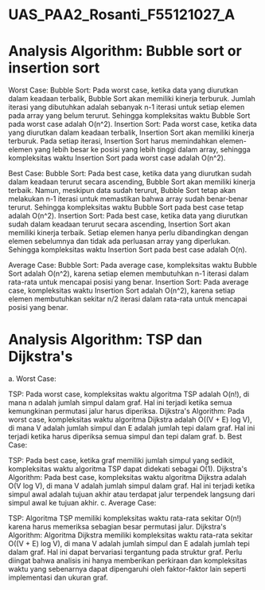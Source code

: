 # UAS_PAA2_Rosanti_F55121027_A
# Analysis Algorithm: Bubble sort or insertion sort

Worst Case:
Bubble Sort: Pada worst case, ketika data yang diurutkan dalam keadaan terbalik, Bubble Sort akan memiliki kinerja terburuk. Jumlah iterasi yang dibutuhkan adalah sebanyak n-1 iterasi untuk setiap elemen pada array yang belum terurut. Sehingga kompleksitas waktu Bubble Sort pada worst case adalah O(n^2).
Insertion Sort: Pada worst case, ketika data yang diurutkan dalam keadaan terbalik, Insertion Sort akan memiliki kinerja terburuk. Pada setiap iterasi, Insertion Sort harus memindahkan elemen-elemen yang lebih besar ke posisi yang lebih tinggi dalam array, sehingga kompleksitas waktu Insertion Sort pada worst case adalah O(n^2).

Best Case:
Bubble Sort: Pada best case, ketika data yang diurutkan sudah dalam keadaan terurut secara ascending, Bubble Sort akan memiliki kinerja terbaik. Namun, meskipun data sudah terurut, Bubble Sort tetap akan melakukan n-1 iterasi untuk memastikan bahwa array sudah benar-benar terurut. Sehingga kompleksitas waktu Bubble Sort pada best case tetap adalah O(n^2).
Insertion Sort: Pada best case, ketika data yang diurutkan sudah dalam keadaan terurut secara ascending, Insertion Sort akan memiliki kinerja terbaik. Setiap elemen hanya perlu dibandingkan dengan elemen sebelumnya dan tidak ada perluasan array yang diperlukan. Sehingga kompleksitas waktu Insertion Sort pada best case adalah O(n).

Average Case:
Bubble Sort: Pada average case, kompleksitas waktu Bubble Sort adalah O(n^2), karena setiap elemen membutuhkan n-1 iterasi dalam rata-rata untuk mencapai posisi yang benar.
Insertion Sort: Pada average case, kompleksitas waktu Insertion Sort adalah O(n^2), karena setiap elemen membutuhkan sekitar n/2 iterasi dalam rata-rata untuk mencapai posisi yang benar.


 
 
# Analysis Algorithm: TSP dan Dijkstra's
a. Worst Case:

TSP: Pada worst case, kompleksitas waktu algoritma TSP adalah O(n!), di mana n adalah jumlah simpul dalam graf. Hal ini terjadi ketika semua kemungkinan permutasi jalur harus diperiksa.
Dijkstra's Algorithm: Pada worst case, kompleksitas waktu algoritma Dijkstra adalah O((V + E) log V), di mana V adalah jumlah simpul dan E adalah jumlah tepi dalam graf. Hal ini terjadi ketika harus diperiksa semua simpul dan tepi dalam graf.
b. Best Case:

TSP: Pada best case, ketika graf memiliki jumlah simpul yang sedikit, kompleksitas waktu algoritma TSP dapat didekati sebagai O(1).
Dijkstra's Algorithm: Pada best case, kompleksitas waktu algoritma Dijkstra adalah O(V log V), di mana V adalah jumlah simpul dalam graf. Hal ini terjadi ketika simpul awal adalah tujuan akhir atau terdapat jalur terpendek langsung dari simpul awal ke tujuan akhir.
c. Average Case:

TSP: Algoritma TSP memiliki kompleksitas waktu rata-rata sekitar O(n!) karena harus memeriksa sebagian besar permutasi jalur.
Dijkstra's Algorithm: Algoritma Dijkstra memiliki kompleksitas waktu rata-rata sekitar O((V + E) log V), di mana V adalah jumlah simpul dan E adalah jumlah tepi dalam graf. Hal ini dapat bervariasi tergantung pada struktur graf.
Perlu diingat bahwa analisis ini hanya memberikan perkiraan dan kompleksitas waktu yang sebenarnya dapat dipengaruhi oleh faktor-faktor lain seperti implementasi dan ukuran graf.
